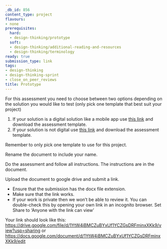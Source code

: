 ```yaml
---
_db_id: 856
content_type: project
flavours:
- none
prerequisites:
  hard:
  - design-thinking/prototype
  soft:
  - design-thinking/additional-reading-and-resources
  - design-thinking/terminology
ready: true
submission_type: link
tags:
- design-thinking
- design-thinking-sprint
- close_on_peer_reviews
title: Prototype 
---
```

For this assessment you need to choose between two options depending on the solution you would like to test (only pick one template that best suit your project)
1. If your solution is a digital solution like a mobile app use [this link](https://docs.google.com/presentation/d/1InG8AsgvVAjGxE8iXcPEs2YoXH3h9QIv2RGSDjSPboQ/edit#slide=id.g1dfb42b39be_0_0) and download the assessment template.
2. If your solution is not digital use [this link](https://docs.google.com/document/d/1HOuWWCImSgH3XMjGDGzMNFEnFd1qYIotoDYpHRP6EJo/edit#) and download the assessment template.

Remember to only pick one template to use for this project.

Rename the document to include your name.

Do the assessment and follow all instructions. The instructions are in the document.

Upload the document to google drive and submit a link. 
- Ensure that the submission has the docx file extension. 
- Make sure that the link works. 
- If your work is private then we won’t be able to review it. You can double-check this by opening your own link in an incognito browser. Set Share to ‘Anyone with the link can view’

Your link should look like this: https://drive.google.com/file/d/1YtW4iBMCZuBYxUf1YCZGsDRFminxXKk9/view?usp=sharing or https://docs.google.com/document/d/1YtW4iBMCZuBYxUf1YCZGsDRFminxXKk9/edit
